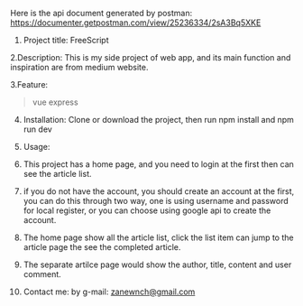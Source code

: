 Here is the api document generated by postman:
https://documenter.getpostman.com/view/25236334/2sA3Bq5XKE

1. Project title:
FreeScript

2.Description:
This is my side project of web app, and its main function and inspiration are from medium website.

3.Feature:
> vue
> express

4. Installation:
Clone or download the project, then run npm install and npm run dev

5. Usage:
1. This project has a home page, and you need to login at the first then can see the article list.
2. if you do not have the account, you should create an account at the first, you can do this through two way, one is using username and password for local register, or you can choose using google api to create the account.
3. The home page show all the article list, click the list item can jump to the article page the see the completed article.
4. The separate artilce page would show the author, title, content and user comment.

6. Contact me:
by g-mail: zanewnch@gmail.com
